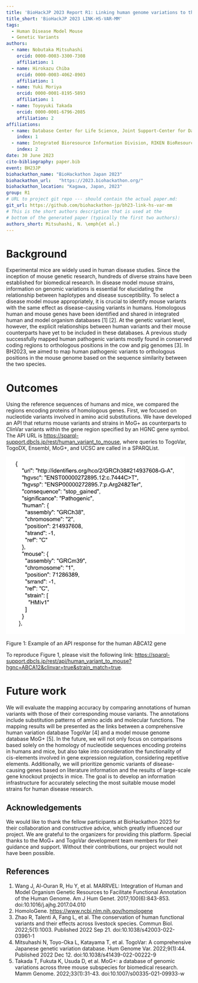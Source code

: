 ```yaml
---
title: 'BioHackJP 2023 Report R1: Linking human genome variations to their mouse counterparts for identifying disease model mouse strains with human genome variations'
title_short: 'BioHackJP 2023 LINK-HS-VAR-MM'
tags:
  - Human Disease Model Mouse
  - Genetic Variants
authors:
  - name: Nobutaka Mitsuhashi
    orcid: 0000-0003-3300-7308
    affiliation: 1
  - name: Hirokazu Chiba
    orcid: 0000-0003-4062-8903
    affiliation: 1
  - name: Yuki Moriya
    orcid: 0000-0001-8195-5893
    affiliation: 1
  - name: Toyoyuki Takada
    orcid: 0000-0001-6796-2085
    affiliation: 2
affiliations:
  - name: Database Center for Life Science, Joint Support-Center for Data Science Research, Research Organization of Information and Systems
    index: 1
  - name: Integrated Bioresource Information Division, RIKEN BioResource Research Center
    index: 2
date: 30 June 2023
cito-bibliography: paper.bib
event: BH23JP
biohackathon_name: "BioHackathon Japan 2023"
biohackathon_url:   "https://2023.biohackathon.org/"
biohackathon_location: "Kagawa, Japan, 2023"
group: R1
# URL to project git repo --- should contain the actual paper.md:
git_url: https://github.com/biohackathon-jp/bh23-link-hs-var-mm
# This is the short authors description that is used at the
# bottom of the generated paper (typically the first two authors):
authors_short: Mitsuhashi, N. \emph{et al.}
---
```


# Background

Experimental mice are widely used in human disease studies. Since the inception of mouse genetic research, hundreds of diverse strains have been established for biomedical research. In disease model mouse strains, information on genomic variations is essential for elucidating the relationship between haplotypes and disease susceptibility. To select a disease model mouse appropriately, it is crucial to identify mouse variants with the same effect as disease-causing variants in humans. Homologous human and mouse genes have been identified and shared in integrated human and model organism databases [1] [2]. At the genetic variant level, however, the explicit relationships between human variants and their mouse counterparts have yet to be included in these databases. A previous study successfully mapped human pathogenic variants mostly found in conserved coding regions to orthologous positions in the cow and pig genomes [3]. In BH2023, we aimed to map human pathogenic variants to orthologous positions in the mouse genome based on the sequence similarity between the two species. 

# Outcomes

Using the reference sequences of humans and mice, we compared the regions encoding proteins of homologous genes. First, we focused on nucleotide variants involved in amino acid substitutions. We have developed an API that returns mouse variants and strains in MoG+ as counterparts to ClinVar variants within the gene region specified by an HGNC gene symbol. The API URL is https://sparql-support.dbcls.jp/rest/human_variant_to_mouse, where queries to TogoVar,  TogoDX,  Ensembl, MoG+, and UCSC are called in a SPARQList. 

![Example of an API response for the human ABCA12 gene](./Figure1.png)

Figure 1: Example of an API response for the human ABCA12 gene

To reproduce Figure 1, please visit the following link:
https://sparql-support.dbcls.jp/rest/api/human_variant_to_mouse?hgnc=ABCA12&clinvar=true&strain_match=true.


# Future work

We will evaluate the mapping accuracy by comparing annotations of human variants with those of their corresponding mouse variants. The annotations include substitution patterns of amino acids and molecular functions. The mapping results will be presented as the links between a comprehensive human variation database TogoVar [4] and a model mouse genome database MoG+ [5].
In the future, we will not only focus on comparisons based solely on the homology of nucleotide sequences encoding proteins in humans and mice, but also take into consideration the functionality of cis-elements involved in gene expression regulation, considering repetitive elements. Additionally, we will prioritize genomic variants of disease-causing genes based on literature information and the results of large-scale gene knockout projects in mice. The goal is to develop an information infrastructure for accurately selecting the most suitable mouse model strains for human disease research.

## Acknowledgements

We would like to thank the fellow participants at BioHackathon 2023 for their collaboration and constructive advice, which greatly influenced our project. We are grateful to the organizers for providing this platform. Special thanks to the MoG+ and TogoVar development team members for their guidance and support. Without their contributions, our project would not have been possible.

## References

1. Wang J, Al-Ouran R, Hu Y, et al. MARRVEL: Integration of Human and Model Organism Genetic Resources to Facilitate Functional Annotation of the Human Genome. Am J Hum Genet. 2017;100(6):843-853. doi:10.1016/j.ajhg.2017.04.010
2. HomoloGene. https://www.ncbi.nlm.nih.gov/homologene 
3. Zhao R, Talenti A, Fang L, et al. The conservation of human functional variants and their effects across livestock species. Commun Biol. 2022;5(1):1003. Published 2022 Sep 21. doi:10.1038/s42003-022-03961-1
4. Mitsuhashi N, Toyo-Oka L, Katayama T, et al. TogoVar: A comprehensive Japanese genetic variation database. Hum Genome Var. 2022;9(1):44. Published 2022 Dec 12. doi:10.1038/s41439-022-00222-9
5. Takada T, Fukuta K, Usuda D, et al. MoG+: a database of genomic variations across three mouse subspecies for biomedical research. Mamm Genome. 2022;33(1):31-43. doi:10.1007/s00335-021-09933-w

